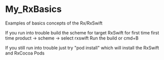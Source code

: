 # My_RxBasics
Examples of basics concepts of the Rx/RxSwift

If you run into trouble build the scheme for target RxSwift for first time first time
product -> scheme -> select rxswift
Run the build or cmd+B

If you still run into trouble just try "pod install" which will install the RxSwift and RxCocoa Pods
